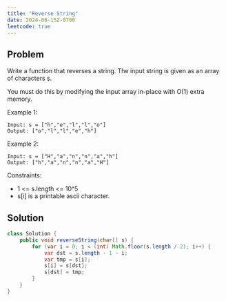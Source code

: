 ```yaml
---
title: "Reverse String"
date: 2024-06-15Z-0700
leetcode: true
---
```


## Problem

Write a function that reverses a string. The input string is given as an array of characters s.

You must do this by modifying the input array in-place with O(1) extra memory.

Example 1:

```text
Input: s = ["h","e","l","l","o"]
Output: ["o","l","l","e","h"]
```

Example 2:

```text
Input: s = ["H","a","n","n","a","h"]
Output: ["h","a","n","n","a","H"]
```

Constraints:

- 1 <= s.length <= 10^5
- s[i] is a printable ascii character.

## Solution

```java
class Solution {
    public void reverseString(char[] s) {
        for (var i = 0; i < (int) Math.floor(s.length / 2); i++) {
            var dst = s.length - 1 - i;
            var tmp = s[i];
            s[i] = s[dst];
            s[dst] = tmp;
        }
    }
}
```
